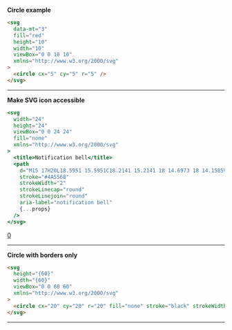 **Circle example**

```html
<svg
  data-mt="3"
  fill="red"
  height="10"
  width="10"
  viewBox="0 0 10 10"
  xmlns="http://www.w3.org/2000/svg"
>
  <circle cx="5" cy="5" r="5" />
</svg>
```

---

**Make SVG icon accessible**

```jsx
<svg
  width="24"
  height="24"
  viewBox="0 0 24 24"
  fill="none"
  xmlns="http://www.w3.org/2000/svg"
>
  <title>Notification bell</title>
  <path
    d="M15 17H20L18.5951 15.5951C18.2141 15.2141 18 14.6973 18 14.1585V11C18 8.38757 16.3304 6.16509 14 5.34142V5C14 3.89543 13.1046 3 12 3C10.8954 3 10 3.89543 10 5V5.34142C7.66962 6.16509 6 8.38757 6 11V14.1585C6 14.6973 5.78595 15.2141 5.40493 15.5951L4 17H9M15 17V18C15 19.6569 13.6569 21 12 21C10.3431 21 9 19.6569 9 18V17M15 17H9"
    stroke="#4A5568"
    strokeWidth="2"
    strokeLinecap="round"
    strokeLinejoin="round"
    aria-label="notification bell"
    {...props}
  />
</svg>
```

[0](https://css-tricks.com/accessible-svgs/)

---

**Circle with borders only**

```html
<svg
  height="{60}"
  width="{60}"
  viewBox="0 0 60 60"
  xmlns="http://www.w3.org/2000/svg"
>
  <circle cx="20" cy="20" r="20" fill="none" stroke="black" strokeWidth="5" />
</svg>
```

---
